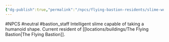 ```yaml
---
{"dg-publish":true,"permalink":"/npcs/flying-bastion-residents/slime-woman/"}
---
```


#NPCS #neutral #bastion_staff
Intelligent slime capable of taking a humanoid shape.
Current resident of [[locations/buildings/The Flying Bastion\|The Flying Bastion]].